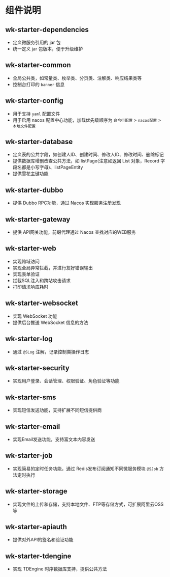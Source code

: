 # 组件说明

## wk-starter-dependencies

* 定义微服务引用的 jar 包
* 统一定义 jar 包版本，便于升级维护

## wk-starter-common

* 全局公共类，如常量类、枚举类、分页类、注解类、响应结果类等
* 控制台打印的 `banner` 信息

## wk-starter-config

* 用于支持 `yaml` 配置文件
* 用于启用 nacos 配置中心功能，加载优先级顺序为 `命令行配置` > `nacos配置` >  `本地文件配置`

## wk-starter-database

* 定义表的公共字段，如创建人ID、创建时间、修改人ID、修改时间、删除标记
* 提供数据库增删改查公共方法，如 listPage(注意如返回 List<Record> 对象，Record 字段名都是小写字母)、listPageEntity
* 提供雪花主键功能

## wk-starter-dubbo

* 提供 Dubbo RPC功能，通过 Nacos 实现服务注册发现

## wk-starter-gateway

* 提供 API网关功能，前缀代理通过 Nacos 查找对应的WEB服务

## wk-starter-web

* 实现跨域访问
* 实现全局异常拦截，并进行友好错误输出
* 实现表单验证
* 拦截SQL注入和跨站攻击请求
* 打印请求响应耗时

## wk-starter-websocket

* 实现 WebSocket 功能
* 提供后台推送 WebSocket 信息的方法

## wk-starter-log

* 通过 `@SLog` 注解，记录控制类操作日志

## wk-starter-security

* 实现用户登录、会话管理、权限验证、角色验证等功能

## wk-starter-sms

* 实现短信发送功能，支持扩展不同短信提供商

## wk-starter-email

* 实现Email发送功能，支持富文本内容发送

## wk-starter-job

* 实现简易的定时任务功能，通过 Redis发布订阅通知不同微服务模块 `@SJob` 方法定时执行

## wk-starter-storage

* 实现文件的上传和存储，支持本地文件、FTP等存储方式，可扩展阿里云OSS等  

## wk-starter-apiauth

* 提供对外API的签名和验证功能

## wk-starter-tdengine

* 实现 TDEngine 时序数据库支持，提供公共方法